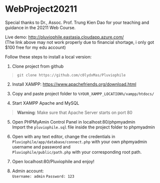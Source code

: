 # WebProject20211
Special thanks to Dr., Assoc. Prof. Trung Kien Dao for your teaching and 
guidance in the 20211 Web Course.

Live demo: http://pluviophile.eastasia.cloudapp.azure.com/ <br/>
(The link above may not work properly due to financial shortage, i only got $100 free for my edu account)

Follow these steps to install a local version:
1. Clone project from github <br/>
> ```git clone https://github.com/c0lydxMas/Pluviophile```

2. Install XAMPP: https://www.apachefriends.org/download.html

3. Copy and paste project folder to ```%YOUR_XAMPP_LOCATION%/xampp/htdocs/```

4. Start XAMPP Apache and MySQL <br/>
> **Warning**: Make sure that Apache Server starts on port 80

5. Open PHPMyAmin Control Panel in localhost:80/phpmyadmin <br/>
Import the ```pluviophile.sql``` file inside the project folder to phpmyadmin

6. Open with any text editor, change the credentials in <br/>
```Pluviophile/app/database/connect.php``` with your own phpmyadmin username and password and <br/>
```Pluviophile/public/path.php``` with your corresponding root path.

7. Open localhost:80/Pluviophile and enjoy!
8. Admin account: <br/>
```Username: admin```
```Password: 123```


